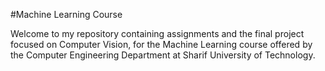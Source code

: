 #Machine Learning Course

Welcome to my repository containing assignments and the final project focused on Computer Vision, for the Machine Learning course offered by the Computer Engineering Department at Sharif University of Technology.
